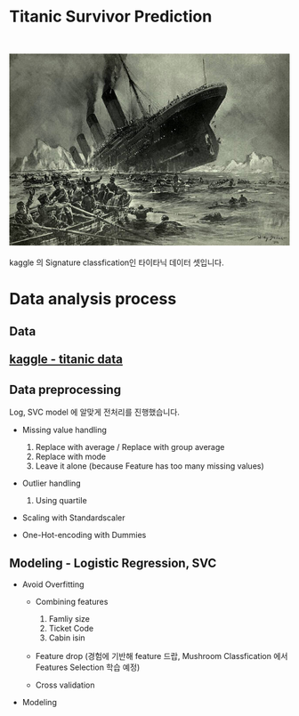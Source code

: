 <br>
<br>

# Titanic Survivor Prediction
<br>

![](titanicLogo.jpg)<br><br>
kaggle 의 Signature classfication인 타이타닉 데이터 셋입니다.

# Data analysis process

## Data <br><br> [kaggle - titanic data](https://www.kaggle.com/c/titanic/data)

## Data preprocessing <br>
  Log, SVC model 에 알맞게 전처리를 진행했습니다. 
  
  - Missing value handling
  
    1. Replace with average / Replace with group average
    2. Replace with mode
    3. Leave it alone (because Feature has too many missing values) 

  - Outlier handling 
  
    1. Using quartile 
   
  - Scaling with Standardscaler 
    
  - One-Hot-encoding with Dummies 
 
## Modeling - Logistic Regression, SVC

 - Avoid Overfitting
  
     - Combining features
        1. Famliy size
        2. Ticket Code
        3. Cabin isin
        
     - Feature drop (경험에 기반해 feature 드랍, Mushroom Classfication 에서 Features Selection 학습 예정)
     
     - Cross validation

 - Modeling

